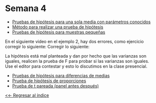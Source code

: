 # Semana 4

- [Pruebas de hipótesis para una sola media con parámetros conocidos](https://youtu.be/scIAcR42f_c)
- [Método para realizar una prueba de hipótesis](https://youtu.be/qhZr8InSz6Y)
- [Pruebas de hipótesis para muestras pequeñas](https://youtu.be/uIfrlnaKk5A)

En el siguiente video en el ejemplo 2, hay dos errores, como ejercicio corregir lo siguiente:
Corregir lo siguiente:

La hipótesis está mal planteada y dan por hecho que las varianzas son iguales, realicen la prueba de F para probar si las varianzas son iguales. Use el editor para contestar y esto lo discutimos en la clase presencial.
- [Pruebas de hipótesis para diferencias de medias](https://youtu.be/wtUHLLIwepk)
- [Prueba de hipótesis de proporciones](https://youtu.be/AN1tIWEo8qw)
- [Prueba de t pareada (panel antes después)](https://youtu.be/Ynke7BgMPCE)

[<<- Regresar al índice](../README.md)
